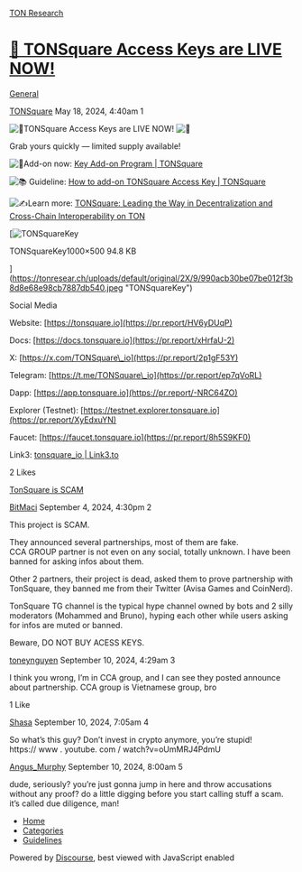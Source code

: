 [TON Research](/)

# [💎 TONSquare Access Keys are LIVE NOW!](/t/tonsquare-access-keys-are-live-now/18487)

[General](/c/general/4) 

    

[TONSquare](https://tonresear.ch/u/TONSquare)   May 18, 2024, 4:40am  1

![:gem:](https://tonresear.ch/images/emoji/twitter/gem.png?v=12 ":gem:")TONSquare Access Keys are LIVE NOW! ![:gem:](https://tonresear.ch/images/emoji/twitter/gem.png?v=12 ":gem:")

Grab yours quickly — limited supply available!

![:ocean:](https://tonresear.ch/images/emoji/twitter/ocean.png?v=12 ":ocean:")Add-on now: [Key Add-on Program | TONSquare](https://app.tonsquare.io/access-key)

![:books:](https://tonresear.ch/images/emoji/twitter/books.png?v=12 ":books:") Guideline: [How to add-on TONSquare Access Key | TONSquare](https://docs.tonsquare.io/user-guide/how-to-add-on-tonsquare-access-key)

![:writing_hand:](https://tonresear.ch/images/emoji/twitter/writing_hand.png?v=12 ":writing_hand:")Learn more: [TONSquare: Leading the Way in Decentralization and Cross-Chain Interoperability on TON](https://tonresear.ch/t/tonsquare-leading-the-way-in-decentralization-and-cross-chain-interoperability-on-ton/18414)

[![TONSquareKey](https://tonresear.ch/uploads/default/optimized/2X/9/990acb30be07be012f3b8d8e68e98cb7887db540_2_690x345.jpeg)

TONSquareKey1000×500 94.8 KB

](https://tonresear.ch/uploads/default/original/2X/9/990acb30be07be012f3b8d8e68e98cb7887db540.jpeg "TONSquareKey")

Social Media

Website: [https://tonsquare.io](https://pr.report/HV6yDUqP)

Docs: [https://docs.tonsquare.io](https://pr.report/xHrfaU-2)

X: [https://x.com/TONSquare\_io](https://pr.report/2p1gF53Y)

Telegram: [https://t.me/TONSquare\_io](https://pr.report/ep7qVoRL)

Dapp: [https://app.tonsquare.io](https://pr.report/-NRC64ZO)

Explorer (Testnet): [https://testnet.explorer.tonsquare.io](https://pr.report/XyEdxuYN)

Faucet: [https://faucet.tonsquare.io](https://pr.report/8h5S9KF0)

Link3: [tonsquare\_io | Link3.to](https://link3.to/tonsquare_io)

  2 Likes

[TonSquare is SCAM](https://tonresear.ch/t/tonsquare-is-scam/30848) 

[BitMaci](https://tonresear.ch/u/BitMaci) September 4, 2024, 4:30pm  2

This project is SCAM.

They announced several partnerships, most of them are fake.  
CCA GROUP partner is not even on any social, totally unknown. I have been banned for asking infos about them.

Other 2 partners, their project is dead, asked them to prove partnership with TonSquare, they banned me from their Twitter (Avisa Games and CoinNerd).

TonSquare TG channel is the typical hype channel owned by bots and 2 silly moderators (Mohammed and Bruno), hyping each other while users asking for infos are muted or banned.

Beware, DO NOT BUY ACESS KEYS.

 

[toneynguyen](https://tonresear.ch/u/toneynguyen) September 10, 2024, 4:29am  3

I think you wrong, I’m in CCA group, and I can see they posted announce about partnership. CCA group is Vietnamese group, bro

  1 Like

[Shasa](https://tonresear.ch/u/Shasa) September 10, 2024, 7:05am  4

So what’s this guy? Don’t invest in crypto anymore, you’re stupid!  
https:// www . youtube. com / watch?v=oUmMRJ4PdmU

 

[Angus\_Murphy](https://tonresear.ch/u/Angus_Murphy) September 10, 2024, 8:00am  5

dude, seriously? you’re just gonna jump in here and throw accusations without any proof? do a little digging before you start calling stuff a scam. it’s called due diligence, man!

 

*   [Home](/)
*   [Categories](/categories)
*   [Guidelines](/guidelines)

Powered by [Discourse](https://www.discourse.org), best viewed with JavaScript enabled